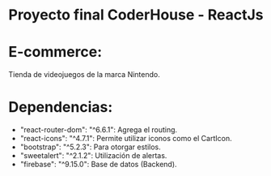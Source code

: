 # Proyecto final CoderHouse - ReactJs

# E-commerce:

Tienda de videojuegos de la marca Nintendo.

# Dependencias:

* "react-router-dom": "^6.6.1": Agrega el routing.
* "react-icons": "^4.7.1": Permite utilizar iconos como el CartIcon.
* "bootstrap": "^5.2.3": Para otorgar estilos.
* "sweetalert": "^2.1.2": Utilización de alertas.
* "firebase": "^9.15.0": Base de datos (Backend).
